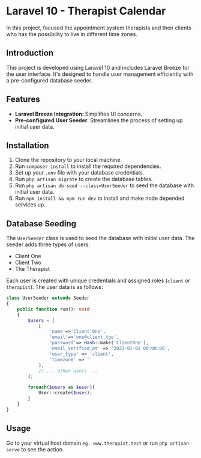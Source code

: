 # Laravel 10 - Therapist Calendar

In this project, focused the appointment system therapists and their clients who has the possibility to live in different time zones.

## Introduction
This project is developed using Laravel 10 and includes Laravel Breeze for the user interface. It's designed to handle user management efficiently with a pre-configured database seeder.

## Features
- **Laravel Breeze Integration**: Simplifies UI concerns.
- **Pre-configured User Seeder**: Streamlines the process of setting up initial user data.

## Installation
1. Clone the repository to your local machine.
2. Run `composer install` to install the required dependencies.
3. Set up your `.env` file with your database credentials.
4. Run `php artisan migrate` to create the database tables.
5. Run `php artisan db:seed --class=UserSeeder` to seed the database with initial user data.
6. Run `npm install && npm run dev` to install and make node depended services up.

## Database Seeding
The `UserSeeder` class is used to seed the database with initial user data. The seeder adds three types of users:
- Client One
- Client Two
- The Therapist

Each user is created with unique credentials and assigned roles (`client` or `therapist`). The user data is as follows:

```php
class UserSeeder extends Seeder
{
    public function run(): void
    {
        $users = [
            [
                'name'=>'Client One',
                'email'=>'one@client.tgo',
                'password'=> Hash::make('ClientOne'),
                'email_verified_at' => '2023-01-01 00:00:00',
                'user_type' => 'client',
                'timezone' => ''
            ],
            // ... other users ...
        ];

        foreach($users as $user){
            User::create($user);
        }
    }
}
```

## Usage

Go to your virtual host domain `eg. www.therapist.test` or run `php artisan serve` to see the action.

